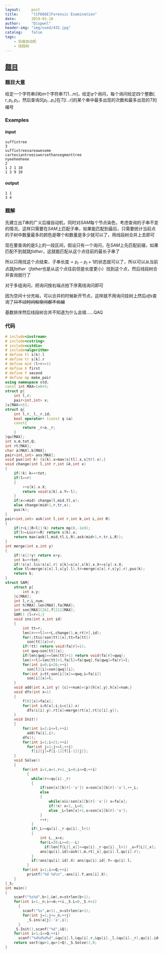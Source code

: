 ```yaml
---
layout:		post
title:		"[CF666E]Forensic Examination"
date:		2019-01-10
author:		"Dispwnl"
header-img:	"img/used/432.jpg"
catalog:	false
tags:
	- 后缀自动机
	- 线段树
---
```


## [题目](http://codeforces.com/contest/666/problem/E)

### 题目大意

给定一个字符串$S$和$m$个字符串$T[1...m]$，给定$q$个询问，每个询问给定四个整数$l,r,p_l,p_r$，然后查询$S[p_l...p_r]$在$T[l...r]$的某个串中最多出现的次数和最多出现的$T$的编号

### Examples

#### input

```
suffixtree
3
suffixtreesareawesome
cartesiantreeisworsethansegmenttree
nyeeheeheee
2
1 2 1 10
1 3 9 10
```

#### output

```
1 1
3 4
```

### 题解

先建立出$T$串的广义后缀自动机，同时对$SAM$每个节点染色，考虑查询的子串不变的情况，这样只需要在$SAM$上匹配子串，如果能匹配到最后，只需要统计当前点的子树中数量最多的颜色是哪个和数量是多少就可以了，用线段树合并上去即可

现在要查询的是$S$上的一段区间，假设只有一个询问，在$SAM$上先匹配前缀，如果匹配不到就跳$father$，这就能匹配从这个点往前的最长子串了

所以只用找这个点结束、子串长度$=p_r-p_l+1$的状态就可以了，所以可以从当前点跳$father$（$father$也是从这个点往前但是长度更小）找到这个点，然后线段树合并查询就行了

对于多组询问，把询问按右端点拍下序离线询问即可

因为空间十分充裕，可以合并的时候新开节点，这样就不用询问挂树上然后$dfs$查询了~~只不过时间和空间都不优越~~

基数排序然后线段树合并不知道为什么会错……QAQ

### 代码

```c++
# include<iostream>
# include<cstring>
# include<cstdio>
# include<algorithm>
# define tl s[k].l
# define tr s[k].r
# define mid (l+r>>1)
# define X first
# define Y second
# define mp make_pair
using namespace std;
const int MAX=1e6+5;
struct p{
	int l,r;
	pair<int,int> x;
}s[MAX<<5];
struct q{
	int l,r,_l,_r,id;
	bool operator< (const q &a)
	const{
		return _r<a._r;
	}
}qu[MAX];
int n,m,tot,Q;
int rt[MAX];
char a[MAX],b[MAX];
pair<int,int> ans[MAX];
void pus(int k) {s[k].x=max(s[tl].x,s[tr].x);}
void change(int l,int r,int &k,int x)
{
	if(!k) k=++tot;
	if(l==r)
	{
		++s[k].x.X;
		return void(s[k].x.Y=-l);
	}
	if(x<=mid) change(l,mid,tl,x);
	else change(mid+1,r,tr,x);
	pus(k);
}
pair<int,int> ask(int l,int r,int k,int L,int R)
{
	if(r<L||R<l||!k) return mp(0,-1e9);
	if(l>=L&&r<=R) return s[k].x;
	return max(ask(l,mid,tl,L,R),ask(mid+1,r,tr,L,R));
}
int merge(int x,int y)
{
	if(!x||!y) return x+y;
	int k=++tot;
	if(!s[x].l&&!s[x].r) s[k]=s[x],s[k].x.X+=s[y].x.X;
	else tl=merge(s[x].l,s[y].l),tr=merge(s[x].r,s[y].r),pus(k);
	return k;
}
struct SAM{
	struct p{
		int x,y;
	}c[MAX];
	int l,r,L,num;
	int h[MAX],len[MAX],fa[MAX];
	int son[MAX][26],f[21][MAX];
	SAM() {l=r=1;}
	void ins(int x,int id)
	{
		int tt=r;
		len[r=++l]=++L,change(1,m,rt[r],id);
		for(;tt&&!son[tt][x];tt=fa[tt])
		  son[tt][x]=r;
		if(!tt) return void(fa[r]=1);
		int qwq=son[tt][x];
		if(len[qwq]==len[tt]+1) return void(fa[r]=qwq);
		len[++l]=len[tt]+1,fa[l]=fa[qwq],fa[qwq]=fa[r]=l;
		for(int i=0;i<26;++i)
		  son[l][i]=son[qwq][i];
		for(int i=tt;son[i][x]==qwq;i=fa[i])
		  son[i][x]=l;
	}
	void add(int x,int y) {c[++num]=(p){h[x],y},h[x]=num;}
	void dfs(int x=1)
	{
		f[0][x]=fa[x];
		for(int i=h[x];i;i=c[i].x)
		  dfs(c[i].y),rt[x]=merge(rt[x],rt[c[i].y]);
	}
	void Init()
	{
		for(int i=2;i<=l;++i)
		  add(fa[i],i);
		dfs();
		for(int i=1;i<21;++i)
		  for(int j=1;j<=l;++j)
		    f[i][j]=f[i-1][f[i-1][j]];
	}
	void Solve()
	{
		for(int i=1,x=1,r=1,_L=0;i<=Q;++i)
		  {
		  	while(r<=qu[i]._r)
		  	{
		  		if(son[x][b[r]-'a']) x=son[x][b[r]-'a'],++_L;
		  		else
		  		{
		  			while(x&&!son[x][b[r]-'a']) x=fa[x];
		  			if(!x) x=1,_L=0;
		  			else _L=len[x]+1,x=son[x][b[r]-'a'];
				}
				++r;
			}
			if(_L>=qu[i]._r-qu[i]._l+1)
			{
				int L,_x=x;
				for(L=20;L>=0;--L)
				  if(len[f[L][_x]]>=qu[i]._r-qu[i]._l+1) _x=f[L][_x];
				ans[qu[i].id]=ask(1,m,rt[_x],qu[i].l,qu[i].r);
			}
			if(!ans[qu[i].id].X) ans[qu[i].id].Y=-qu[i].l;
		  }
		for(int i=1;i<=Q;++i)
		  printf("%d %d\n",-ans[i].Y,ans[i].X);
	}
}_S;
int main()
{
	scanf("%s%d",b+1,&m),n=strlen(b+1);
	for(int i=1,_n;i<=m;++i,_S.L=0,_S.r=1)
	  {
	  	scanf("%s",a+1),_n=strlen(a+1);
	  	for(int j=1;j<=_n;++j)
	  	  _S.ins(a[j]-'a',i);
	  }
	_S.Init(),scanf("%d",&Q);
	for(int i=1;i<=Q;++i)
	  scanf("%d%d%d%d",&qu[i].l,&qu[i].r,&qu[i]._l,&qu[i]._r),qu[i].id=i;
	return sort(qu+1,qu+1+Q),_S.Solve(),0;
}
```

